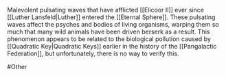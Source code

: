Malevolent pulsating waves that have afflicted <span class="political-bodies-places">[[Elicoor II]]</span> ever since <span class="people">[[Luther Lansfeld|Luther]]</span> entered the <span class="miscellaneous">[[Eternal Sphere]]</span>.
These pulsating waves affect the psyches and bodies of living organisms, warping them so much that many wild animals have been driven berserk as a result.
This phenomenon appears to be related to the biological pollution caused by <span class="miscellaneous">[[Quadratic Key|Quadratic Keys]]</span> earlier in the history of the <span class="political-bodies-places">[[Pangalactic Federation]]</span>, but unfortunately, there is no way to verify this.

#Other